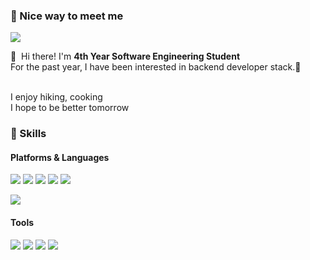 ### 🤞 Nice way to meet me
<p>
<a href="mailto:wonderland314592@gmail.com" target="_blank"><img src="https://img.shields.io/badge/wonderland314592@gmail.com-EA4335?style=flat-square&logo=Gmail&logoColor=white"/></a>
</p>
<p>
  👋&nbsp; Hi there! I'm <b>4th Year Software Engineering Student</b><br/>
   For the past year, I have been interested in backend developer stack.🚀 <br/><br/>
  
   I enjoy hiking, cooking <br>
   I hope to be better tomorrow 
</p>

### 💪 Skills
#### Platforms & Languages
<p>
   <img src="https://img.shields.io/badge/Spring-6DB33F?style=flat-square&logo=Spring&logoColor=white"/> 
   <img src="https://img.shields.io/badge/Thymeleaf-005F0F.svg?style=flat-square&logo=Thymeleaf&logoColor=white"/>
   <img src="https://img.shields.io/badge/MongoDB-%234ea94b.svg?style=flat-square&logo=mongodb&logoColor=white"/>
   <img src="https://img.shields.io/badge/PostgreSQL-4479A1?style=flat-square&logo=PostgreSQL&logoColor=white"/>
   <img src="https://img.shields.io/badge/mysql-%2300f.svg?style=flat-square&logo=mysql&logoColor=white"/>
</p>

<p>
   <img src="https://img.shields.io/badge/Java-007396?style=flat-square&logo=Java&logoColor=important"/>
</p>
 
#### Tools 
<p>
   <img src="https://img.shields.io/badge/Git-F05032?style=flat-square&logo=Git&logoColor=important"/>
   <img src="https://img.shields.io/badge/IntelliJ IDEA-000000.svg?style=flat-square&logo=IntelliJ IDEA&logoColor=white"/>        <img src="https://img.shields.io/badge/Slack-4A154B.svg?style=flat-square&logo=Slack&logoColor=white"/>  
   <img src="https://img.shields.io/badge/Postman-FF6C37.svg?style=flat-square&logo=Postman&logoColor=white"/>
   
</p>
